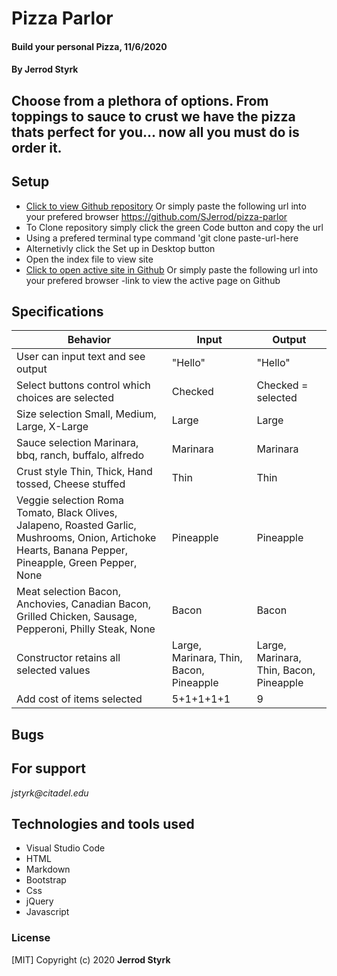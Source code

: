 # **Pizza Parlor**

#### Build your personal Pizza, 11/6/2020

#### **By Jerrod Styrk**

## Choose from a plethora of options. From toppings to sauce to crust we have the pizza thats perfect for you... now all you must do is order it.

## Setup

- [Click to view Github repository](https://github.com/SJerrod/pizza-parlor) Or simply paste the following url into your prefered browser https://github.com/SJerrod/pizza-parlor
- To Clone repository simply click the green Code button and copy the url
- Using a prefered terminal type command 'git clone paste-url-here
- Alternetivly click the Set up in Desktop button
- Open the index file to view site
- [Click to open active site in Github](-link) Or simply paste the following url into your prefered browser -link to view the active page on Github

## Specifications

| Behavior                                                        | Input     | Output    |
| --------------------------------------------------------------- | --------- | --------- |
| User can input text and see output | "Hello" | "Hello" |
| Select buttons control which choices are selected | Checked | Checked = selected |
| Size selection Small, Medium, Large, X-Large | Large | Large |
| Sauce selection Marinara, bbq, ranch, buffalo, alfredo | Marinara | Marinara |
| Crust style Thin, Thick, Hand tossed, Cheese stuffed | Thin | Thin |
| Veggie selection Roma Tomato, Black Olives, Jalapeno, Roasted Garlic, Mushrooms, Onion, Artichoke Hearts, Banana Pepper, Pineapple, Green Pepper, None | Pineapple | Pineapple |
| Meat selection Bacon, Anchovies, Canadian Bacon, Grilled Chicken, Sausage, Pepperoni, Philly Steak, None | Bacon | Bacon |
| Constructor retains all selected values | Large, Marinara, Thin, Bacon, Pineapple | Large, Marinara, Thin, Bacon, Pineapple |
| Add cost of items selected | 5+1+1+1+1 | 9 |

## Bugs



## For support

_jstyrk@citadel.edu_

## Technologies and tools used

- Visual Studio Code
- HTML
- Markdown
- Bootstrap
- Css
- jQuery
- Javascript

### License

[MIT] Copyright (c) 2020 **Jerrod Styrk**
